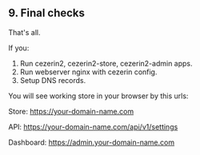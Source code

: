 ## 9. Final checks

That's all.

If you:

1. Run cezerin2, cezerin2-store, cezerin2-admin apps.
2. Run webserver nginx with cezerin config.
3. Setup DNS records.

You will see working store in your browser by this urls:

Store: https://your-domain-name.com

API: https://your-domain-name.com/api/v1/settings

Dashboard: https://admin.your-domain-name.com
